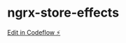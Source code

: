 # ngrx-store-effects

[Edit in Codeflow ⚡️](https://stackblitz.com/~/github.com/Matrix920/ngrx-store-effects)